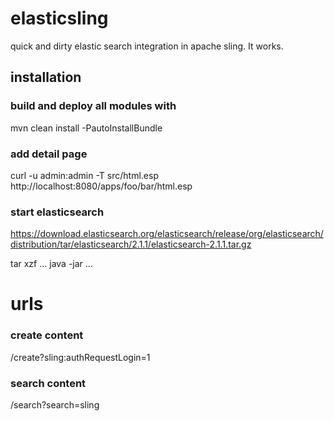 # elasticsling

quick and dirty elastic search integration in apache sling. It works.

## installation

### build and deploy all modules with 

mvn clean install -PautoInstallBundle

### add detail page

curl -u admin:admin -T src/html.esp http://localhost:8080/apps/foo/bar/html.esp

### start elasticsearch

https://download.elasticsearch.org/elasticsearch/release/org/elasticsearch/distribution/tar/elasticsearch/2.1.1/elasticsearch-2.1.1.tar.gz

tar xzf ... java -jar ...

# urls

### create content

/create?sling:authRequestLogin=1

### search content

/search?search=sling






